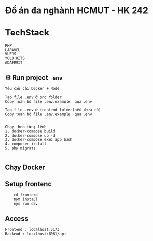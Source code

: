 # Đồ án đa nghành HCMUT - HK 242

# TechStack
 ```
 PHP
 LARAVEL
 VUEJS
 YOLO:BITS
 ADAFRUIT
 ```


## ⚙️ Run project `.env`

```
Yêu cầu cài Docker + Node

Tạo file .env ở src folder
Copy toàn bộ file .env.example  qua .env

Tạo file .env ở frontend folder(nếu chưa có)
Copy toàn bộ file .env.example  qua .env


```



```
Chạy theo từng lệnh
1. docker-compose build
2. docker-compose up -d
3. docker-compose exec app bash 
4. composer install
5. php migrate 
 
```

## Chạy Docker



## Setup frontend

```
    cd frontend
    npm install
    npm run dev
```


## Access
```
Frontend : localhost:5173
Backend : localhost:8081/api
```

